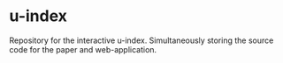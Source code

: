 # u-index
Repository for the interactive u-index. Simultaneously storing the source code for the paper and web-application.
